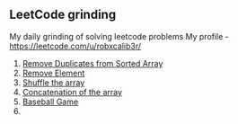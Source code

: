 ## LeetCode grinding
My daily grinding of solving leetcode problems
My profile - https://leetcode.com/u/robxcalib3r/
1. [Remove Duplicates from Sorted Array](https://leetcode.com/submissions/detail/1333761111/)
2. [Remove Element](https://leetcode.com/submissions/detail/1333777066/)
3.  [Shuffle the array](https://leetcode.com/submissions/detail/1334215849/)
4. [Concatenation of the array](https://leetcode.com/submissions/detail/1338496106/)
5. [Baseball Game](https://leetcode.com/submissions/detail/1338544738/)
6. 